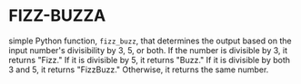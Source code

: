 # FIZZ-BUZZA
simple Python function, `fizz_buzz`, that determines the output based on the input number's divisibility by 3, 5, or both.
If the number is divisible by 3, it returns "Fizz."
If it is divisible by 5, it returns "Buzz."
If it is divisible by both 3 and 5, it returns "FizzBuzz."
Otherwise, it returns the same number.
